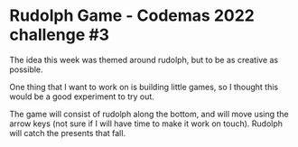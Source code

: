 # Rudolph Game - Codemas 2022 challenge #3

The idea this week was themed around rudolph, but to be as creative as possible. 

One thing that I want to work on is building little games, so I thought this would be a good experiment to try out. 

The game will consist of rudolph along the bottom, and will move using the arrow keys (not sure if I will have time to make it work on touch). Rudolph will catch the presents that fall. 


